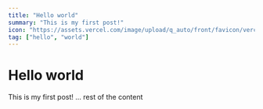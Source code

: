 ```yaml
---
title: "Hello world"
summary: "This is my first post!"
icon: "https://assets.vercel.com/image/upload/q_auto/front/favicon/vercel/180x180.png"
tag: ["hello", "world"]
---
```


# Hello world

This is my first post!
... rest of the content
